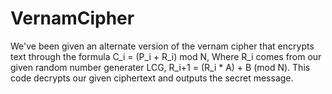 # VernamCipher

We've been given an alternate version of the vernam cipher that encrypts text through the formula C_i = (P_i + R_i) mod N, Where R_i
comes from our given random number generater LCG, R_i+1 = (R_i * A) + B (mod N). This code decrypts our given ciphertext and outputs
the secret message.
